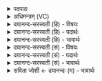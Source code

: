 <details><summary>पदपाठः</summary>

अ॒ग्निः। दे॒वता॑। वातः॑। दे॒वता॑। सूर्यः॑। दे॒वता॑। च॒न्द्रमाः॑। दे॒वता॑। वस॑वः। दे॒वता॑। रु॒द्राः। दे॒वता॑। आ॒दि॒त्याः। दे॒वता॑। म॒रुतः॑। दे॒वता॑। विश्वे॑। दे॒वाः। दे॒वता॑। बृह॒स्पतिः॑। दे॒वता॑। इन्द्रः॑। दे॒वता॑। वरु॑णः। दे॒वता॑। २०।
</details>

<details><summary>अधिमन्त्रम् (VC)</summary>

- अग्न्यादयो देवताः
- विश्वदेव ऋषिः
- भुरिग्ब्राह्मी त्रिष्टुप्
- धैवतः
</details>

<details><summary>दयानन्द-सरस्वती (हि) - विषयः</summary>

फिर भी वही विषय अगले मन्त्र में कहा है ॥
</details>

<details><summary>दयानन्द-सरस्वती (हि) - पदार्थः</summary>

पदार्थान्वयभाषाः -  हे स्त्री-पुरुषो ! तुम लोगों को योग्य है कि (अग्निः) प्रसिद्ध अग्नि (देवताः) दिव्य गुणवाला (वातः) पवन (देवता) शुद्धगुणयुक्त (सूर्य्यः) सूर्य्य (देवता) अच्छे गुणोंवाला (चन्द्रमाः) चन्द्रमा (देवता) शुद्ध गुणयुक्त (वसवः) प्रसिद्ध आठ अग्नि आदि वा प्रथम कक्षा के विद्वान् (देवता) दिव्यगुणवाले (रुद्राः) प्राण आदि ११ ग्यारह वा मध्यम कक्षा के विद्वान् (देवता) शुद्ध गुणोंवाले (आदित्याः) बारह महीने वा उत्तम कक्षा के विद्वान् लोग (देवता) शुद्ध (मरुतः) मननकर्त्ता विद्वान् ऋत्विग् लोग (देवता) दिव्य गुणवाले (विश्वे) सब (देवता) अच्छे गुणोंवाले विद्वान् मनुष्य वा दिव्य पदार्थ (देवता) देवसंज्ञावाले हैं (बृहस्पतिः) बड़े वचन वा ब्रह्माण्ड का रक्षक परमात्मा (देवता) (इन्द्रः) बिजुली वा उत्तम धन (देवता) दिव्य गुणयुक्त और (वरुणः) जल वा श्रेष्ठ गुणोंवाला पदार्थ (देवता) अच्छे गुणोंवाला है, इन को तुम निश्चय जानो ॥२० ॥
</details>

<details><summary>दयानन्द-सरस्वती (हि) - भावार्थः</summary>

भावार्थभाषाः -  इस संसार में जो अच्छे गुणोंवाले पदार्थ हैं, वे दिव्य गुण कर्म और स्वभाववाले होने से देवता कहाते हैं और जो देवताओं का देवता होने से महादेव सब का धारक, रचक, रक्षक सब की व्यवस्था और प्रलय करने हारा, सर्वशक्तिमान्, दयालु, न्यायकारी, उत्पत्ति धर्म से रहित है, उस सब के अधिष्ठाता परमात्मा को सब मनुष्य जानें ॥२० ॥
</details>

<details><summary>दयानन्द-सरस्वती (सं) - विषयः</summary>

पुनस्तमेव विषयमाह ॥
</details>

<details><summary>दयानन्द-सरस्वती (सं) - पदार्थः</summary>

पदार्थान्वयभाषाः -  हे स्त्रीपुरुषाः ! युष्माभिरग्निर्देवता वातो देवता सूर्य्यो देवता चन्द्रमा देवता वसवो देवता रुद्रा देवताऽऽदित्या देवता मरुतो देवता विश्वे देवा देवता बृहस्पतिर्देवतेन्द्रो देवता वरुणो देवता सम्यग्विज्ञेयाः ॥२० ॥
</details>

<details><summary>दयानन्द-सरस्वती (सं) - भावार्थः</summary>

भावार्थभाषाः -  ये दिव्याः पदार्था विद्वांसश्च सन्ति ते दिव्यगुणकर्मस्वभावत्वाद् देवतासञ्ज्ञां लभन्ते। या च देवतानां देवतात्वान्महादेवः सर्वस्य धर्त्ता स्रष्टा पाता व्यवस्थापकः प्रलायकः सर्वशक्तिमानजोऽस्ति, तमपि परमात्मानं सकलाधिष्ठातारं सर्वे मनुष्या जानीयुः ॥२० ॥
</details>

<details><summary>सविता जोशी ← दयानन्दः (म) - भावार्थः</summary>

भावार्थभाषाः -  या जगात जे चांगले गुण असणारे पदार्थ आहेत ते सर्व दिव्य गुण, कर्म, स्वभावयुक्त असतात त्यासाठी त्यांना देवता म्हटले जाते व जो देवांचा देव असा महादेव सर्वांचा धारक, निर्माता, रक्षक, व्यवस्थापक, रचनाकार, सर्वशक्तिमान, दयाळू, न्यायी, प्रलयकाळी संहारक व उत्पत्तिरहित आहे. असा सर्वांचा अधिष्ठाता असलेल्या परमेश्वराला सर्व माणसांनी जाणावे.
</details>